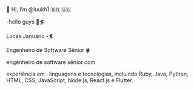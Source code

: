  👋 Hi, I’m @luukh1 🇧🇷 🇺🇸 <p>
-hello guys 👋🏄<p>
Lucas Januário -🏄<p>
Engenheiro de Software Sênior 🍀 <p>
engenheiro de software sênior com<p>
experiência em : linguagens e tecnologias, incluindo Ruby, Java, Python, HTML, CSS, JavaScript, Node.js, React.js e Flutter. 


